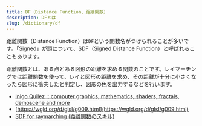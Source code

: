 ```yaml
---
title: DF（Distance Function、距離関数）
description: DFとは
slug: /dictionary/df
---
```


距離関数（Distance Function）は`DF`という関数名がつけられることが多いです。「Signed」が頭について、SDF（Signed Distance Function）と呼ばれることもあります。

距離関数とは、ある点とある図形の距離を求める関数のことです。レイマーチングでは距離関数を使って、レイと図形の距離を求め、その距離が十分に小さくなったら図形に衝突したと判定し、図形の色を出力するなどを行います。

*   [Inigo Quilez :: computer graphics, mathematics, shaders, fractals, demoscene and more](https://iquilezles.org/articles/distfunctions/)
*   [https://wgld.org/d/glsl/g009.html](https://wgld.org/d/glsl/g009.html)
*   [SDF for raymarching (距離関数のスキル)](https://neort.io/product/bvcrf5s3p9f7gigeevf0)
